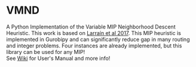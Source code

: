 # VMND
A Python Implementation of the Variable MIP Neighborhood Descent Heuristic. This work is based on [Larraín et al 2017](https://dl.acm.org/doi/10.1016/j.cor.2017.03.010). This MIP heuristic is implemented in Gurobipy and can significantly reduce gap in many routing and integer problems. Four instances are already implemented, but this library can be used for any MIP!
<br>
See [Wiki](https://github.com/micostabal/VMND/wiki) for User's Manual and more info!
